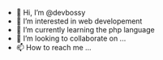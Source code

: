 - 👋 Hi, I’m @devbossy
- 👀 I’m interested in web developement
- 🌱 I’m currently learning the php language
- 💞️ I’m looking to collaborate on ...
- 📫 How to reach me ...

<!---
devbossy/devbossy is a ✨ special ✨ repository because its `README.md` (this file) appears on your GitHub profile.
You can click the Preview link to take a look at your changes.
--->
